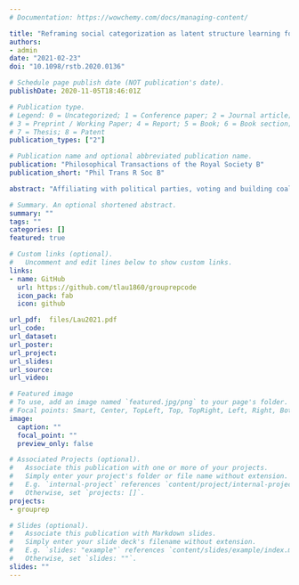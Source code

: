 ```yaml
---
# Documentation: https://wowchemy.com/docs/managing-content/

title: "Reframing social categorization as latent structure learning for understanding political behaviour"
authors: 
- admin
date: "2021-02-23"
doi: "10.1098/rstb.2020.0136"

# Schedule page publish date (NOT publication's date).
publishDate: 2020-11-05T18:46:01Z

# Publication type.
# Legend: 0 = Uncategorized; 1 = Conference paper; 2 = Journal article;
# 3 = Preprint / Working Paper; 4 = Report; 5 = Book; 6 = Book section;
# 7 = Thesis; 8 = Patent
publication_types: ["2"]

# Publication name and optional abbreviated publication name.
publication: "Philosophical Transactions of the Royal Society B"
publication_short: "Phil Trans R Soc B"

abstract: "Affiliating with political parties, voting and building coalitions all contribute to the functioning of our political systems. One core component of this is social categorization—being able to recognize others as fellow in-group members or members of the out-group. Without this capacity, we would be unable to coordinate with in-group members or avoid out-group members. Past research in social psychology and cognitive neuroscience examining social categorization has suggested that one way to identify in-group members may be to directly compute the similarity between oneself and the target (dyadic similarity). This model, however, does not account for the fact that the group membership brought to bear is context-dependent. This review argues that a more comprehensive understanding of how we build representations of social categories (and the subsequent impact on our behaviours) must first expand our conceptualization of social categorization beyond simple dyadic similarity. Furthermore, a generalizable account of social categorization must also provide domain-general, quantitative predictions for us to test hypotheses about social categorization. Here, we introduce an alternative model—one in which we infer latent groups of people through latent structure learning. We examine experimental evidence for this account and discuss potential implications for understanding the political mind."

# Summary. An optional shortened abstract.
summary: ""
tags: ""
categories: []
featured: true

# Custom links (optional).
#   Uncomment and edit lines below to show custom links.
links:
- name: GitHub
  url: https://github.com/tlau1860/grouprepcode
  icon_pack: fab
  icon: github

url_pdf:  files/Lau2021.pdf
url_code:
url_dataset:
url_poster:
url_project:
url_slides:
url_source:
url_video:

# Featured image
# To use, add an image named `featured.jpg/png` to your page's folder. 
# Focal points: Smart, Center, TopLeft, Top, TopRight, Left, Right, BottomLeft, Bottom, BottomRight.
image:
  caption: ""
  focal_point: ""
  preview_only: false

# Associated Projects (optional).
#   Associate this publication with one or more of your projects.
#   Simply enter your project's folder or file name without extension.
#   E.g. `internal-project` references `content/project/internal-project/index.md`.
#   Otherwise, set `projects: []`.
projects: 
- grouprep

# Slides (optional).
#   Associate this publication with Markdown slides.
#   Simply enter your slide deck's filename without extension.
#   E.g. `slides: "example"` references `content/slides/example/index.md`.
#   Otherwise, set `slides: ""`.
slides: ""
---
```

